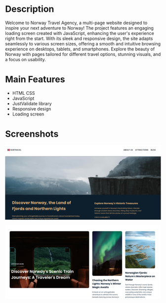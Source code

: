 # Description

Welcome to Norway Travel Agency, a multi-page website designed to inspire your next adventure to Norway! The project features an engaging loading screen created with JavaScript, 
enhancing the user's experience right from the start. With its sleek and responsive design, the site adapts seamlessly to various screen sizes, offering a smooth and intuitive 
browsing experience on desktops, tablets, and smartphones. Explore the beauty of Norway with pages tailored for different travel options, stunning visuals, and a focus on 
usability.

# Main Features
- HTML CSS
- JavaScript
- JustValidate library
- Responsive design
- Loading screen

# Screenshots
![Screenshot](./screenshot/img1.PNG)

![Screenshot](./screenshot/img2.PNG)
